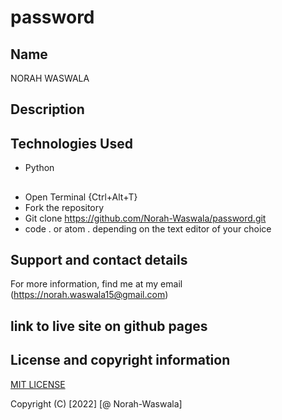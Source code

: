 # password
## Name
NORAH WASWALA
## Description

## Technologies Used
  * Python
  ##
  * Open Terminal {Ctrl+Alt+T}
  * Fork the repository 
  * Git clone https://github.com/Norah-Waswala/password.git
  * code . or atom . depending on the text editor of your choice
## Support and contact details
For more information, find me at my email (https://norah.waswala15@gmail.com)

## link to live site on github pages


## License and copyright information
[MIT LICENSE](LICENSE)

Copyright (C) [2022] [@ Norah-Waswala]
